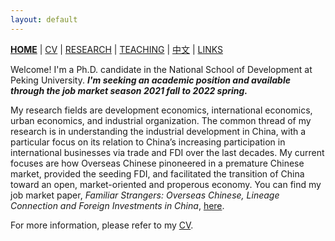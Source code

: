 ```yaml
---
layout: default
---
```



[**HOME**](./) | [CV](./assets/CV_FanghaoChen_211116.pdf) | [RESEARCH](./research.md) | [TEACHING](./teaching.md) | [中文](./chinesepage.md) | [LINKS](./links.md)

Welcome! I'm a Ph.D. candidate in the National School of Development at Peking University. _**I'm seeking an academic position and available through the job market season 2021 fall to 2022 spring.**_ 

My research fields are development economics, international economics, urban economics, and industrial organization. The common thread of my research is in understanding the industrial development in China, with a particular focus on its relation to China’s increasing participation in international businesses via trade and FDI over the last decades. My current focuses are how Overseas Chinese pinoneered in a premature Chinese market, provided the seeding FDI, and facilitated the transition of China toward an open, market-oriented and properous economy. You can find my job market paper, _Familiar Strangers: Overseas Chinese, Lineage Connection and Foreign Investments in China_, [here](./assets/JMP_FanghaoChen_211116.pdf). 

For more information, please refer to my [CV](./assets/CV_FanghaoChen_211116.pdf). 

